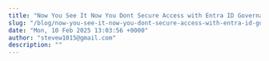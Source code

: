 ```yaml
---
title: "Now You See It Now You Dont Secure Access with Entra ID Governance"
slug: "/blog/now-you-see-it-now-you-dont-secure-access-with-entra-id-governance"
date: "Mon, 10 Feb 2025 13:03:56 +0000"
author: "stevew1015@gmail.com"
description: ""
---
```


